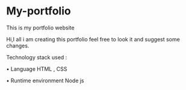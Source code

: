 # My-portfolio
This is my portfolio website 

Hi,I all i am creating this portfolio feel free to look it and suggest some changes.

Technology stack used : 

• Language HTML , CSS

• Runtime environment Node js

